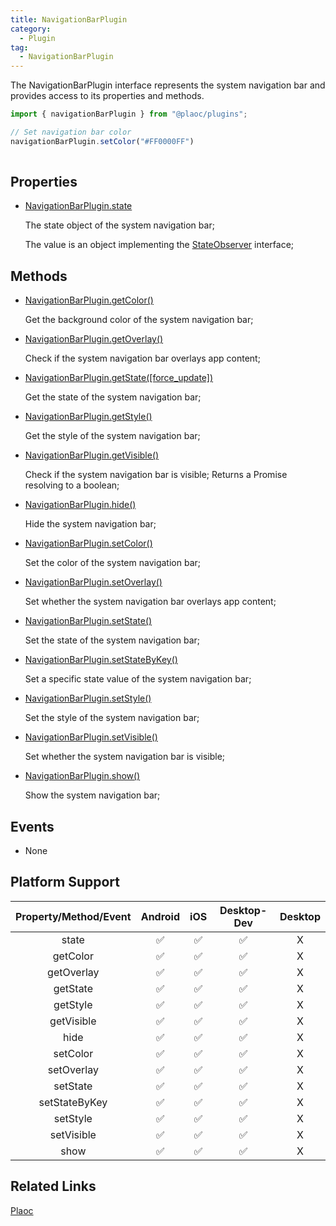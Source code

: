 ```yaml
---
title: NavigationBarPlugin
category:
  - Plugin
tag:
  - NavigationBarPlugin
---
```


The NavigationBarPlugin interface represents the system navigation bar and provides access to its properties and methods.

```javascript
import { navigationBarPlugin } from "@plaoc/plugins";

// Set navigation bar color  
navigationBarPlugin.setColor("#FF0000FF")
 
```

## Properties

- [NavigationBarPlugin.state](./state.md)

  The state object of the system navigation bar; 
  
  The value is an object implementing the [StateObserver](../../interface/state-observer/index.md) interface;
  

## Methods

- [NavigationBarPlugin.getColor()](./get-color.md)

  Get the background color of the system navigation bar;

- [NavigationBarPlugin.getOverlay()](./get-overlay.md)

  Check if the system navigation bar overlays app content; 

- [NavigationBarPlugin.getState([force_update])](./get-state.md)

  Get the state of the system navigation bar;

- [NavigationBarPlugin.getStyle()](./get-style.md)

  Get the style of the system navigation bar;
  
- [NavigationBarPlugin.getVisible()](./get-visible.md)

  Check if the system navigation bar is visible;
  Returns a Promise resolving to a boolean;

- [NavigationBarPlugin.hide()](./hide.md)

  Hide the system navigation bar;
  
- [NavigationBarPlugin.setColor()](./set-color.md)

  Set the color of the system navigation bar;

- [NavigationBarPlugin.setOverlay()](./set-overlay.md)

  Set whether the system navigation bar overlays app content;

- [NavigationBarPlugin.setState()](./set-state.md)

  Set the state of the system navigation bar;  

- [NavigationBarPlugin.setStateByKey()](./set-state-by-key.md)

  Set a specific state value of the system navigation bar;

- [NavigationBarPlugin.setStyle()](./set-style.md)

  Set the style of the system navigation bar;

- [NavigationBarPlugin.setVisible()](./set-visible.md)
  
  Set whether the system navigation bar is visible;

- [NavigationBarPlugin.show()](./show.md)

  Show the system navigation bar;




## Events

- None


## Platform Support


| Property/Method/Event | Android | iOS | Desktop-Dev | Desktop |
|:------------:|:-------:|:---:|:-----------:|:-------:|
| state        | ✅      | ✅  | ✅          | X       |
| getColor     | ✅      | ✅  | ✅          | X       |
| getOverlay   | ✅      | ✅  | ✅          | X       |
| getState     | ✅      | ✅  | ✅          | X       |
| getStyle     | ✅      | ✅  | ✅          | X       |  
| getVisible   | ✅      | ✅  | ✅          | X       |
| hide         | ✅      | ✅  | ✅          | X       |
| setColor     | ✅      | ✅  | ✅          | X       |
| setOverlay   | ✅      | ✅  | ✅          | X       |
| setState     | ✅      | ✅  | ✅          | X       |
| setStateByKey| ✅      | ✅  | ✅          | X       |
| setStyle     | ✅      | ✅  | ✅          | X       |
| setVisible   | ✅      | ✅  | ✅          | X       | 
| show         | ✅      | ✅  | ✅          | X       |


## Related Links  

[Plaoc](../../)